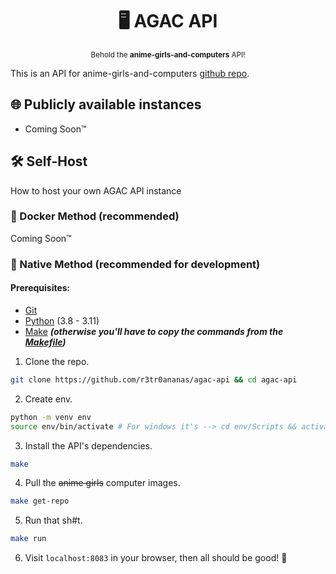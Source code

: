 <div align="center">

  # 🖥️ AGAC API

  <sub>Behold the **anime-girls-and-computers** API!</sub>

</div>

This is an API for anime-girls-and-computers [github repo](https://github.com/THEGOLDENPRO/anime-girls-and-computers).

## 🌐 Publicly available instances
- Coming Soon™

## 🛠️ Self-Host
How to host your own AGAC API instance

### 🐬 Docker Method (recommended)
Coming Soon™

### 🐍 Native Method (recommended for development)

#### Prerequisites:
- [Git](https://git-scm.com/downloads)
- [Python](https://www.python.org/downloads/) (3.8 - 3.11)
- [Make](https://www.gnu.org/software/make/#download) ***(otherwise you'll have to copy the commands from the [Makefile](https://github.com/r3tr0ananas/agac-api/blob/main/Makefile))***

1. Clone the repo.
```sh
git clone https://github.com/r3tr0ananas/agac-api && cd agac-api
```
2. Create env.
```sh
python -m venv env
source env/bin/activate # For windows it's --> cd env/Scripts && activate && cd ../../
```
3. Install the API's dependencies.
```sh
make
```
4. Pull the ~~anime girls~~ computer images.
```sh
make get-repo
```
5. Run that sh#t.
```sh
make run
```
6. Visit ``localhost:8083`` in your browser, then all should be good! 🌈
